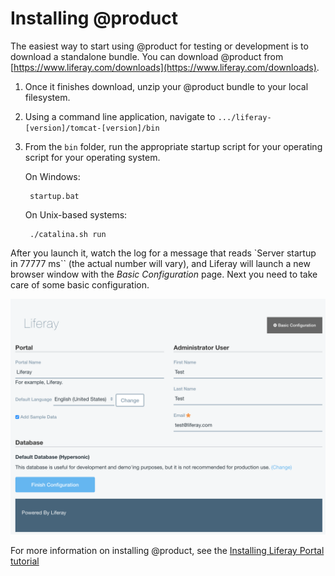 # Installing @product 

The easiest way to start using @product for testing or development is to 
download a standalone bundle. You can download @product from 
[https://www.liferay.com/downloads](https://www.liferay.com/downloads).

1. Once it finishes download, unzip your @product bundle to your local 
    filesystem.
    
2. Using a command line application, navigate to 
    `.../liferay-[version]/tomcat-[version]/bin`

3. From the `bin` folder, run the appropriate startup script for your operating 
    script for your operating system.
    
    On Windows:
       
        startup.bat
    
    On Unix-based systems:
    
        ./catalina.sh run

After you launch it, watch the log for a message that reads `Server startup in 
77777 ms`` (the actual number will vary), and Liferay will launch a new browser 
window with the *Basic Configuration* page. Next you need to take care of some 
basic configuration.

![Figure X: The basic configuration page.](../../../images/001-basic-configuration.png)

For more information on installing @product, see the 
[Installing Liferay Portal tutorial](https://dev.liferay.com/discover/deployment/-/knowledge_base/7-0/installing-liferay-portal)

